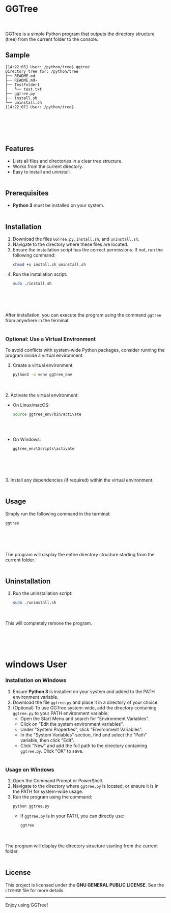 
# GGTree
<br><br>
GGTree is a simple Python program that outputs the directory structure (tree) from the current folder to the console.

## Sample
```
[14:22:05] User: /python/tree$ ggtree
Directory tree for: /python/tree
├── README.md
├── README.md~
├── TestFolder1
│   └── test.txt
├── ggtree.py
├── install.sh
└── uninstall.sh
[14:22:07] User: /python/tree$
```
<br><br>
<br><br>
## Features
- Lists all files and directories in a clear tree structure.
- Works from the current directory.
- Easy to install and uninstall.
<br><br>
## Prerequisites
- **Python 3** must be installed on your system.
<br><br>
## Installation
1. Download the files `GGTree.py`, `install.sh`, and `uninstall.sh`.
2. Navigate to the directory where these files are located.
3. Ensure the installation script has the correct permissions. If not, run the following command:
   ```bash
   chmod +x install.sh uninstall.sh
   ```
4. Run the installation script:
   ```bash
   sudo ./install.sh
   ```
<br><br>
<br><br>
After installation, you can execute the program using the command `ggtree` from anywhere in the terminal.
<br><br>
### Optional: Use a Virtual Environment
To avoid conflicts with system-wide Python packages, consider running the program inside a virtual environment:
1. Create a virtual environment:
   ```bash
   python3 -m venv ggtree_env
   ```
<br><br>
2. Activate the virtual environment:
   - On Linux/macOS:
     ```bash
     source ggtree_env/bin/activate
     ```
<br><br>
   - On Windows:
     ```bash
     ggtree_env\Scripts\activate
     ```
<br><br>
<br><br>
3. Install any dependencies (if required) within the virtual environment.
<br><br>
## Usage
Simply run the following command in the terminal:
```bash
ggtree
```
<br><br>
<br><br>
The program will display the entire directory structure starting from the current folder.
<br><br>
## Uninstallation
1. Run the uninstallation script:
   ```bash
   sudo ./uninstall.sh
   ```
<br><br>
This will completely remove the program.
<br><br>

<br><br>

# windows User

### Installation on Windows

1. Ensure **Python 3** is installed on your system and added to the PATH environment variable.
2. Download the file `ggtree.py` and place it in a directory of your choice.
3. (Optional) To use GGTree system-wide, add the directory containing `ggtree.py` to your PATH environment variable:
   - Open the Start Menu and search for "Environment Variables".
   - Click on "Edit the system environment variables".
   - Under "System Properties", click "Environment Variables".
   - In the "System Variables" section, find and select the "Path" variable, then click "Edit".
   - Click "New" and add the full path to the directory containing `ggtree.py`. Click "OK" to save.
<br><br>
### Usage on Windows
1. Open the Command Prompt or PowerShell.
2. Navigate to the directory where `ggtree.py` is located, or ensure it is in the PATH for system-wide usage.
3. Run the program using the command:
   ```cmd
   python ggtree.py
   ```
   - If `ggtree.py` is in your PATH, you can directly use:
     ```cmd
     ggtree
     ```
<br><br>
The program will display the directory structure starting from the current folder.
<br><br>
## License
This project is licensed under the **GNU GENERAL PUBLIC LICENSE**. See the `LICENSE` file for more details.

---

Enjoy using GGTree!
